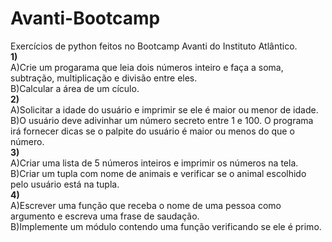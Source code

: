 # Avanti-Bootcamp
 Exercícios de python feitos no Bootcamp Avanti do Instituto Atlântico.  
 **1)**  
   A)Crie um progarama que leia dois números inteiro e faça a soma, subtração, multiplicação e divisão entre eles.  
   B)Calcular a área de um cículo.  
  **2)**  
   A)Solicitar a idade do usuário e imprimir se ele é maior ou menor de idade.  
   B)O usuário deve adivinhar um número secreto entre 1 e 100. O programa irá fornecer dicas se o palpite do usuário é maior ou menos do que o número.  
   **3)**  
   A)Criar uma lista de 5 números inteiros e imprimir os números na tela.
   &nbsp;   
   B)Criar um tupla com nome de animais e verificar se o animal escolhido pelo usuário está na tupla. <br/>
   **4)** <br/> 
   A)Escrever uma função que receba o nome de uma pessoa como argumento e escreva uma frase de saudação. <br/>
   B)Implemente um módulo contendo uma função verificando se ele é primo.
  
